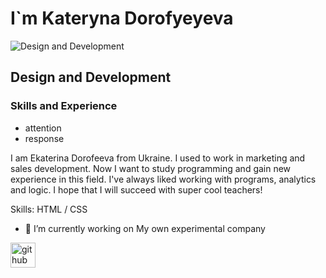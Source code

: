 # I`m Kateryna Dorofyeyeva

![Design and Development](https://arturssmirnovs.github.io/github-profile-readme-generator/images/banner.png)

## Design and Development
### Skills and Experience
* attention 
* response

I am Ekaterina Dorofeeva from Ukraine. I used to work in marketing and sales development. Now I want to study programming and gain new experience in this field. I've always liked working with programs, analytics and logic. I hope that I will succeed with super cool teachers!

Skills: HTML / CSS

- 🔭 I’m currently working on My own experimental company 

[<img src='https://cdn.jsdelivr.net/npm/simple-icons@3.0.1/icons/github.svg' alt='github' height='40'>](https://github.com/KaterynaDorofyeyeva)  
